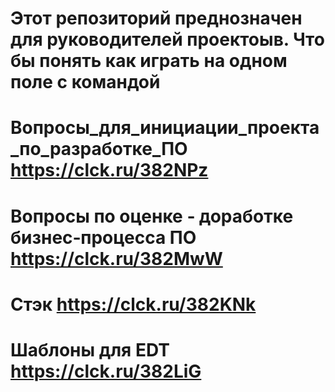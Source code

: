 # Этот репозиторий преднозначен для руководителей проектоыв. Что бы понять как играть на одном поле с командой
# Вопросы_для_инициации_проекта_по_разработке_ПО https://clck.ru/382NPz
# Вопросы по оценке ‐ доработке бизнес‐процесса ПО https://clck.ru/382MwW
# Стэк                                             https://clck.ru/382KNk
# Шаблоны для EDT                                  https://clck.ru/382LiG
